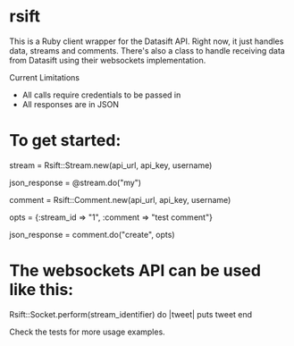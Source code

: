 # rsift

This is a Ruby client wrapper for the Datasift API. Right now, it just handles data, streams and comments. There's also a class to handle receiving data from Datasift using their websockets implementation.

Current Limitations

* All calls require credentials to be passed in
* All responses are in JSON

# To get started:

  stream = Rsift::Stream.new(api_url, api_key, username)
  
  json_response = @stream.do("my")

  comment = Rsift::Comment.new(api_url, api_key, username)

  opts = {:stream_id => "1", :comment => "test comment"}

  json_response = comment.do("create", opts)


# The websockets API can be used like this:

  Rsift::Socket.perform(stream_identifier) do |tweet|
    puts tweet
  end
  
Check the tests for more usage examples.

